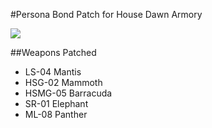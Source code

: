 #Persona Bond Patch for House Dawn Armory

![](https://github.com/dave40k/Big-Little-Mod-Patch/blob/main/About/Preview.png)

##Weapons Patched
- LS-04 Mantis
- HSG-02 Mammoth
- HSMG-05 Barracuda
- SR-01 Elephant
- ML-08 Panther
